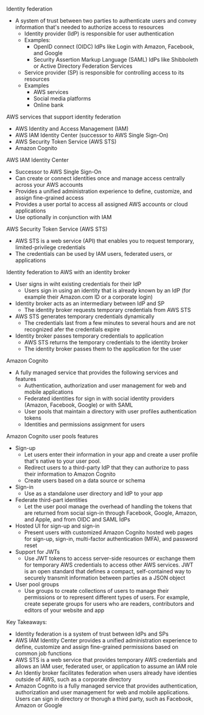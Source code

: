 Identity federation 
- A system of trust between two parties to authenticate users and convey information that's needed to authorize access to resources 
	- Identity provider (IdP) is responsible for user authentication 
	- Examples:
		- OpenID connect (OIDC) IdPs like Login with Amazon, Facebook, and Google 
		- Security Assertion Markup Language (SAML) IdPs like Shibboleth or Active Directory Federation Services 
	- Service provider (SP) is responsible for controlling access to its resources
	- Examples
		- AWS services 
		- Social media platforms 
		- Online bank 

AWS services that support identity federation 
- AWS Identity and Access Management (IAM)
- AWS IAM Identity Center (successor to AWS Single Sign-On)
- AWS Security Token Service (AWS STS)
- Amazon Cognito 

AWS IAM Identity Center
- Successor to AWS Single Sign-On
- Can create or connect identities once and manage access centrally across your AWS accounts 
- Provides a unified administration experience to define, customize, and assign fine-grained access 
- Provides a user portal to access all assigned AWS accounts or cloud applications 
- Use optionally in conjunction with IAM 

AWS Security Token Service (AWS STS)
- AWS STS is a web service (API) that enables you to request temporary, limited-privilege credentials 
- The credentials can be used by IAM users, federated users, or applications 

Identity federation to AWS with an identity broker
- User signs in wiht existing credentials for their IdP
	- Users sign in using an identity that is already known by an IdP (for example their Amazon.com ID or a corporate login)
- Identity broker acts as an intermediary between IdP and SP
	- The identity broker requests temporary credentials from AWS STS
- AWS STS generates temporary credentials dynamically 
	- The credentials last from a few minutes to several hours and are not recognized afer the credentials expire 
- Identity broker passes temporary credentials to application 
	- AWS STS returns the temporary credentials to the identity broker 
	- The identity broker passes them to the application for the user 

Amazon Cognito 
- A fully managed service that provides the following services and features 
	- Authentication, authorization and user management for web and mobile applications 
	- Federated identities for sign in with social identity providers (Amazon, Facebook, Google) or with SAML
	- User pools that maintain a directory with user profiles authentication tokens 
	- Identities and permissions assignment for users 

Amazon Cognito user pools features 
- Sign-up
	- Let users enter their information in your app and create a user profile that's native to your user pool.
	- Redirect users to a third-party IdP that they can authorize to pass their information to Amazon Cognito 
	- Create users based on a data source or schema 
- Sign-in
	- Use as a standalone user directory and IdP to your app 
- Federate third-part identities 
	- Let the user pool manage the overhead of handling the tokens that are returned from social sign-in through Facebook, Google, Amazon, and Apple, and from OIDC and SAML IdPs
- Hosted UI for sign-up and sign-in 
	- Present users with customized Amazon Cognito hosted web pages for sign-up, sign-in, multi-factor authentication (MFA), and password reset 
- Support for JWTs
	- Use JWT tokens to access server-side resources or exchange them for temporary AWS credentials to access other AWS services. JWT is an open standard that defines a compact, self-contained way to securely transmit information between parties as a JSON object 
- User pool groups 
	- Use groups to create collections of users to manage their permissions or to represent different types of users. For example, create seperate groups for users who are readers, contributors and editors of your website and app 

Key Takeaways:
- Identity federation is a system of trust between IdPs and SPs
- AWS IAM Identity Center provides a unified administration experience to define, customize and assign fine-grained permissions based on common job functions 
- AWS STS is a web service that provides temporary AWS credentials and allows an IAM user, federated user, or application to assume an IAM role 
- An Identiy broker facilitates federation when users already have identies outside of AWS, such as a corporate directory 
- Amazon Cognito is a fully managed service that provides authentication, authorization and user management for web and mobile applications. Users can sign in directory or thorugh a third party, such as Facebook, Amazon or Google 

